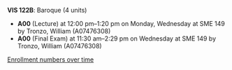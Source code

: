 **VIS 122B**: Baroque (4 units)

- **A00** (Lecture) at 12:00 pm–1:20 pm on Monday, Wednesday at SME 149 by Tronzo, William (A07476308)
- **A00** (Final Exam) at 11:30 am–2:29 pm on Wednesday at SME 149 by Tronzo, William (A07476308)

[Enrollment numbers over time](./VIS122B.tsv)
